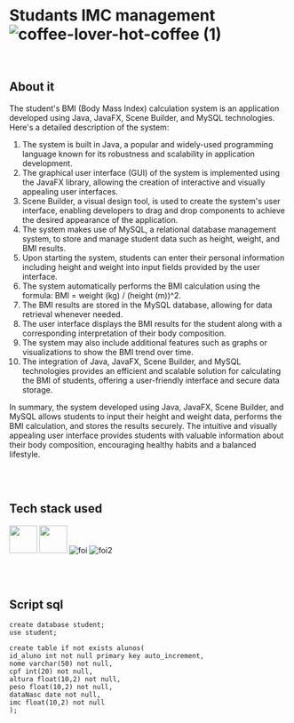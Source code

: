 # Studants IMC management ![coffee-lover-hot-coffee (1)](https://github.com/giovaniavila/Crud/assets/112128418/bff0a0b5-5381-4c4e-a3f9-22b2629376ed)



<br>

## About it
The student's BMI (Body Mass Index) calculation system is an application developed using Java, JavaFX, Scene Builder, and MySQL technologies. Here's a detailed description of the system:

1. The system is built in Java, a popular and widely-used programming language known for its robustness and scalability in application development. <br>
2. The graphical user interface (GUI) of the system is implemented using the JavaFX library, allowing the creation of interactive and visually appealing user interfaces. <br>
3. Scene Builder, a visual design tool, is used to create the system's user interface, enabling developers to drag and drop components to achieve the desired appearance of the application. <br>
4. The system makes use of MySQL, a relational database management system, to store and manage student data such as height, weight, and BMI results. <br>
5. Upon starting the system, students can enter their personal information including height and weight into input fields provided by the user interface. <br>
6. The system automatically performs the BMI calculation using the formula: BMI = weight (kg) / (height (m))^2. <br>
7. The BMI results are stored in the MySQL database, allowing for data retrieval whenever needed. <br>
8. The user interface displays the BMI results for the student along with a corresponding interpretation of their body composition. <br>
9. The system may also include additional features such as graphs or visualizations to show the BMI trend over time. <br>
10. The integration of Java, JavaFX, Scene Builder, and MySQL technologies provides an efficient and scalable solution for calculating the BMI of students, offering a user-friendly interface and secure data storage. <br>

In summary, the system developed using Java, JavaFX, Scene Builder, and MySQL allows students to input their height and weight data, performs the BMI calculation, and stores the results securely. The intuitive and visually appealing user interface provides students with valuable information about their body composition, encouraging healthy habits and a balanced lifestyle.

<br>
<br>

## Tech stack used


<img src="https://cdn.jsdelivr.net/gh/devicons/devicon/icons/java/java-original-wordmark.svg" width="50" /> <img src="https://cdn.jsdelivr.net/gh/devicons/devicon/icons/mysql/mysql-original.svg" width="50" /> ![foi](https://github.com/giovaniavila/Crud/assets/112128418/50dd93ce-e954-4673-b29f-cc7f6a930071) ![foi2](https://github.com/giovaniavila/Crud/assets/112128418/81912f04-d7cb-41e8-98d9-eb1266c7818a)

<br>
<br>
          

## Script sql
```
create database student;
use student;

create table if not exists alunos(
id_aluno int not null primary key auto_increment,
nome varchar(50) not null,
cpf int(20) not null,
altura float(10,2) not null,
peso float(10,2) not null,
dataNasc date not null,
imc float(10,2) not null
);
